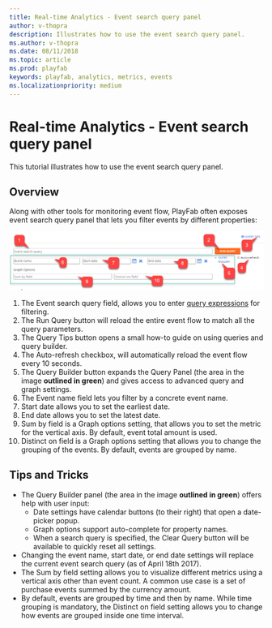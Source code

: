 ```yaml
---
title: Real-time Analytics - Event search query panel
author: v-thopra
description: Illustrates how to use the event search query panel.
ms.author: v-thopra
ms.date: 08/11/2018
ms.topic: article
ms.prod: playfab
keywords: playfab, analytics, metrics, events
ms.localizationpriority: medium
---
```


# Real-time Analytics - Event search query panel

This tutorial illustrates how to use the event search query panel.

## Overview

Along with other tools for monitoring event flow, PlayFab often exposes event search query panel that lets you filter events by different properties:

![Event Search Query Panel](media/tutorials/event-search-query-panel.png)  

1. The Event search query field, allows you to enter [query expressions](real-time-analytics-event-queries.md) for filtering.
2. The Run Query button will reload the entire event flow to match all the query parameters.
3. The Query Tips button opens a small how-to guide on using queries and query builder.
4. The Auto-refresh checkbox, will automatically reload the event flow every 10 seconds.
5. The Query Builder button expands the Query Panel (the area in the image **outlined in green**) and gives access to advanced query and graph settings.
6. The Event name field lets you filter by a concrete event name.
7. Start date allows you to set the earliest date.
8. End date allows you to set the latest date.
9. Sum by field is a Graph options setting, that allows you to set the metric for the vertical axis. By default, event total amount is used.
10. Distinct on field is a Graph options setting that allows you to change the grouping of the events. By default, events are grouped by name.

## Tips and Tricks

- The Query Builder panel (the area in the image **outlined in green**) offers help with user input:
  - Date settings have calendar buttons (to their right) that open a date-picker popup.
  - Graph options support auto-complete for property names.
  - When a search query is specified, the Clear Query button will be available to quickly reset all settings.
- Changing the event name, start date, or end date settings will replace the current event search query (as of April 18th 2017).
- The Sum by field setting allows you to visualize different metrics using a vertical axis other than event count. A common use case is a set of purchase events summed by the currency amount.
- By default, events are grouped by time and then by name. While time grouping is mandatory, the Distinct on field setting allows you to change how events are grouped inside one time interval.